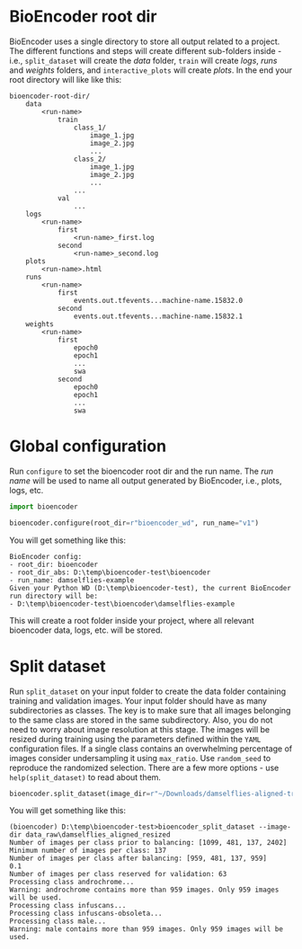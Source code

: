 # BioEncoder root dir

BioEncoder uses a single directory to store all output related to a project. The different functions and steps will create different sub-folders inside - i.e., `split_dataset` will create the _data_ folder, `train` will create _logs_, _runs_ and _weights_ folders, and `interactive_plots` will create _plots_. In the end your root directory will like like this:

```
bioencoder-root-dir/
    data
        <run-name>
            train
                class_1/
                    image_1.jpg
                    image_2.jpg
                    ...
                class_2/
                    image_1.jpg
                    image_2.jpg
                    ...
                ...
            val
                ...
    logs
        <run-name>
            first
                <run-name>_first.log
            second
                <run-name>_second.log
    plots
        <run-name>.html
    runs
        <run-name>
            first
                events.out.tfevents...machine-name.15832.0
            second
                events.out.tfevents...machine-name.15832.1
    weights
        <run-name>
            first
                epoch0
                epoch1
                ...
                swa
            second
                epoch0
                epoch1
                ...
                swa
```                 

# Global configuration


Run `configure` to set the bioencoder root dir and the run name. The _run name_ will be used to name all output generated by BioEncoder, i.e., plots, logs, etc. 
```python
import bioencoder

bioencoder.configure(root_dir=r"bioencoder_wd", run_name="v1")
```

You will get something like this:

```
BioEncoder config:
- root_dir: bioencoder
- root_dir_abs: D:\temp\bioencoder-test\bioencoder
- run_name: damselflies-example
Given your Python WD (D:\temp\bioencoder-test), the current BioEncoder run directory will be:
- D:\temp\bioencoder-test\bioencoder\damselflies-example
```

This will create a root folder inside your project, where all relevant bioencoder data, logs, etc. will be stored.

# Split dataset

Run `split_dataset` on your input folder to create the data folder containing training and validation images. Your input folder should have as many subdirectories as classes. The key is to make sure that all images belonging to the same class are stored in the same subdirectory. Also, you do not need to worry about image resolution at this stage. The images will be resized during training using the parameters defined within the `YAML` configuration files. If a single class contains an overwhelming percentage of images consider undersampling it using `max_ratio`. Use `random_seed` to reproduce the randomized selection. There are a few more options - use `help(split_dataset)` to read about them.

```python
bioencoder.split_dataset(image_dir=r"~/Downloads/damselflies-aligned-trai_val", max_ratio=6, random_seed=42)
```

You will get something like this:

```
(bioencoder) D:\temp\bioencoder-test>bioencoder_split_dataset --image-dir data_raw\damselflies_aligned_resized
Number of images per class prior to balancing: [1099, 481, 137, 2402]
Minimum number of images per class: 137
Number of images per class after balancing: [959, 481, 137, 959]
0.1
Number of images per class reserved for validation: 63
Processing class androchrome...
Warning: androchrome contains more than 959 images. Only 959 images will be used.
Processing class infuscans...
Processing class infuscans-obsoleta...
Processing class male...
Warning: male contains more than 959 images. Only 959 images will be used.
```




